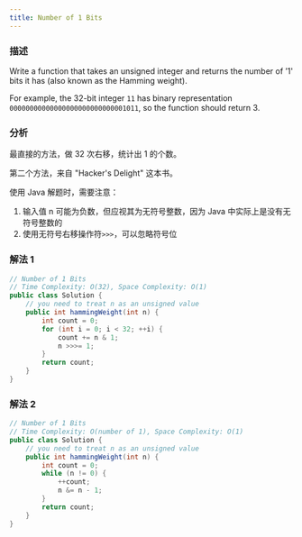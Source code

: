 ```yaml
---
title: Number of 1 Bits
---
```


### 描述

Write a function that takes an unsigned integer and returns the number of ’1' bits it has (also known as the Hamming weight).

For example, the 32-bit integer `11` has binary representation `00000000000000000000000000001011`, so the function should return 3.

### 分析

最直接的方法，做 32 次右移，统计出 1 的个数。

第二个方法，来自 "Hacker's Delight" 这本书。

使用 Java 解题时，需要注意：

1. 输入值 n 可能为负数，但应视其为无符号整数，因为 Java 中实际上是没有无符号整数的
2. 使用无符号右移操作符`>>>`，可以忽略符号位

### 解法 1

```java
// Number of 1 Bits
// Time Complexity: O(32), Space Complexity: O(1)
public class Solution {
    // you need to treat n as an unsigned value
    public int hammingWeight(int n) {
        int count = 0;
        for (int i = 0; i < 32; ++i) {
            count += n & 1;
            n >>>= 1;
        }
        return count;
    }
}
```

### 解法 2

```java
// Number of 1 Bits
// Time Complexity: O(number of 1), Space Complexity: O(1)
public class Solution {
    // you need to treat n as an unsigned value
    public int hammingWeight(int n) {
        int count = 0;
        while (n != 0) {
            ++count;
            n &= n - 1;
        }
        return count;
    }
}
```
